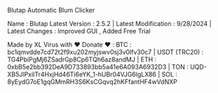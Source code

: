 Blutap Automatic Blum Clicker

Name : Blutap
Latest Version : 2.5.2 |
Latest Modification : 9/28/2024 |
Latest Changes : Improved GUI , Added Free Trial 

Made by XL Virus with ❤️
Donate ❤️ : BTC : bc1qmvdde7cd72t2f9xu202myjswv0sj3v0lfv30c7 | USDT (TRC20) : TG4PbiPgMj6ZSadrGp8Cp6TQh6az8andMJ | ETH : 0xbB5e2bb392DeA9D733893bb5a41e6A093A6932D3 | TON : UQD-XB5JlPxiITr4HxjHd46Ti6eYK_1-hUBr04VJG6lgLX86 | SOL : 8yEydG7oE1gqGMmRH3S6KsCGqvq2hKFfantHF4wVdNXP
